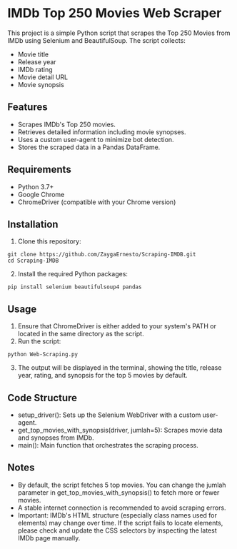 # IMDb Top 250 Movies Web Scraper
This project is a simple Python script that scrapes the Top 250 Movies from IMDb using Selenium and BeautifulSoup.
The script collects:
- Movie title
- Release year
- IMDb rating
- Movie detail URL
- Movie synopsis
## Features
- Scrapes IMDb's Top 250 movies.
- Retrieves detailed information including movie synopses.
- Uses a custom user-agent to minimize bot detection.
- Stores the scraped data in a Pandas DataFrame.
## Requirements
- Python 3.7+
- Google Chrome
- ChromeDriver (compatible with your Chrome version)
## Installation
1. Clone this repository:
```
git clone https://github.com/ZaygaErnesto/Scraping-IMDB.git
cd Scraping-IMDB
```
2. Install the required Python packages:
```
pip install selenium beautifulsoup4 pandas
```
## Usage
1. Ensure that ChromeDriver is either added to your system's PATH or located in the same directory as the script.
2. Run the script:
```
python Web-Scraping.py
```
3. The output will be displayed in the terminal, showing the title, release year, rating, and synopsis for the top 5 movies by default.
## Code Structure
- setup_driver(): Sets up the Selenium WebDriver with a custom user-agent.
- get_top_movies_with_synopsis(driver, jumlah=5): Scrapes movie data and synopses from IMDb.
- main(): Main function that orchestrates the scraping process.
## Notes
- By default, the script fetches 5 top movies. You can change the jumlah parameter in get_top_movies_with_synopsis() to fetch more or fewer movies.
- A stable internet connection is recommended to avoid scraping errors.
- Important: IMDb's HTML structure (especially class names used for elements) may change over time.
If the script fails to locate elements, please check and update the CSS selectors by inspecting the latest IMDb page manually.
